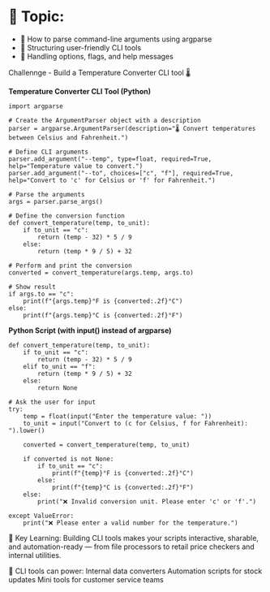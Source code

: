 # 🎯 Topic: 
- 🔹 How to parse command-line arguments using argparse
- 🔹 Structuring user-friendly CLI tools
- 🔹 Handling options, flags, and help messages

Challennge -   Build a Temperature Converter CLI tool 🌡️

**Temperature Converter CLI Tool (Python)**
```
import argparse

# Create the ArgumentParser object with a description
parser = argparse.ArgumentParser(description="🌡️ Convert temperatures between Celsius and Fahrenheit.")

# Define CLI arguments
parser.add_argument("--temp", type=float, required=True, help="Temperature value to convert.")
parser.add_argument("--to", choices=["c", "f"], required=True, help="Convert to 'c' for Celsius or 'f' for Fahrenheit.")

# Parse the arguments
args = parser.parse_args()

# Define the conversion function
def convert_temperature(temp, to_unit):
    if to_unit == "c":
        return (temp - 32) * 5 / 9
    else:
        return (temp * 9 / 5) + 32

# Perform and print the conversion
converted = convert_temperature(args.temp, args.to)

# Show result
if args.to == "c":
    print(f"{args.temp}°F is {converted:.2f}°C")
else:
    print(f"{args.temp}°C is {converted:.2f}°F")
```
**Python Script (with input() instead of argparse)**
```
def convert_temperature(temp, to_unit):
    if to_unit == "c":
        return (temp - 32) * 5 / 9
    elif to_unit == "f":
        return (temp * 9 / 5) + 32
    else:
        return None

# Ask the user for input
try:
    temp = float(input("Enter the temperature value: "))
    to_unit = input("Convert to (c for Celsius, f for Fahrenheit): ").lower()

    converted = convert_temperature(temp, to_unit)

    if converted is not None:
        if to_unit == "c":
            print(f"{temp}°F is {converted:.2f}°C")
        else:
            print(f"{temp}°C is {converted:.2f}°F")
    else:
        print("❌ Invalid conversion unit. Please enter 'c' or 'f'.")

except ValueError:
    print("❌ Please enter a valid number for the temperature.")
```

📌 Key Learning:
 Building CLI tools makes your scripts interactive, sharable, and automation-ready — from file processors to retail price checkers and internal utilities.

 🧰 CLI tools can power:
Internal data converters
Automation scripts for stock updates
Mini tools for customer service teams
